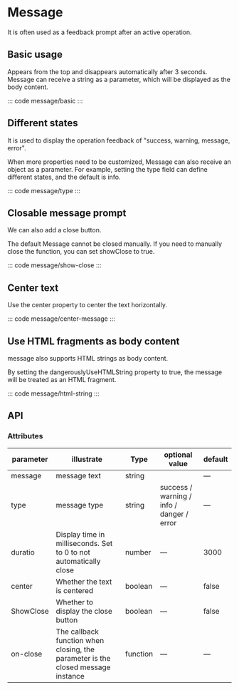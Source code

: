 <script setup>
import basic from 'exam/message/basic.vue'
import type from 'exam/message/type.vue'
import ShowClose from 'exam/message/show-close.vue'
import CenterMessage from 'exam/message/center-message.vue'
import HTMLString from 'exam/message/html-string.vue'
</script>

# Message

It is often used as a feedback prompt after an active operation.

## Basic usage

Appears from the top and disappears automatically after 3 seconds. Message can receive a string as a parameter, which will be displayed as the body content.

::: code message/basic
<basic></basic>
:::

## Different states

It is used to display the operation feedback of "success, warning, message, error".

When more properties need to be customized, Message can also receive an object as a parameter. For example, setting the type field can define different states, and the default is info.

::: code message/type
<type></type>
:::

## Closable message prompt

We can also add a close button.

The default Message cannot be closed manually. If you need to manually close the function, you can set showClose to true.

::: code message/show-close
<ShowClose></ShowClose>
:::

## Center text

Use the center property to center the text horizontally.

::: code message/center-message
<CenterMessage></CenterMessage>
:::

## Use HTML fragments as body content

message also supports HTML strings as body content.

By setting the dangerouslyUseHTMLString property to true, the message will be treated as an HTML fragment.

::: code message/html-string
<HTMLString></HTMLString>
:::

## API

### Attributes

| parameter | illustrate                                                                       | Type     | optional value                            | default |
| --------- | -------------------------------------------------------------------------------- | -------- | ----------------------------------------- | ------- |
| message   | message text                                                                     | string   |                                           | —       |
| type      | message type                                                                     | string   | success / warning / info / danger / error | —       |
| duratio   | Display time in milliseconds. Set to 0 to not automatically close                | number   | —                                         | 3000    |
| center    | Whether the text is centered                                                     | boolean  | —                                         | false   |
| ShowClose | Whether to display the close button                                              | boolean  | —                                         | false   |
| on-close  | The callback function when closing, the parameter is the closed message instance | function | —                                         | —       |
